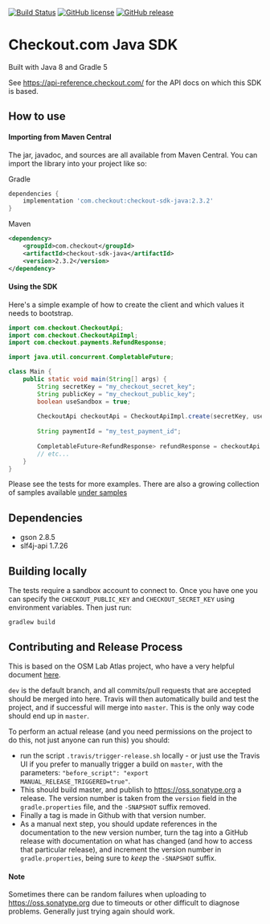 [![Build Status](https://travis-ci.com/checkout/checkout-sdk-java.svg?branch=master)](https://travis-ci.com/checkout/checkout-sdk-java) [![GitHub license](https://img.shields.io/github/license/checkout/checkout-sdk-java.svg)](https://github.com/checkout/checkout-sdk-java/blob/master/LICENSE) [![GitHub release](https://img.shields.io/github/release/checkout/checkout-sdk-java.svg)](https://GitHub.com/checkout/checkout-sdk-java/releases/)

# Checkout.com Java SDK
Built with Java 8 and Gradle 5

See https://api-reference.checkout.com/ for the API docs on which this SDK is based.

## How to use

#### Importing from Maven Central
The jar, javadoc, and sources are all available from Maven Central. You can import the library into your project like so:

Gradle
```groovy
dependencies {
    implementation 'com.checkout:checkout-sdk-java:2.3.2'
}
```
Maven
```xml
<dependency>
    <groupId>com.checkout</groupId>
    <artifactId>checkout-sdk-java</artifactId>
    <version>2.3.2</version>
</dependency>
```

#### Using the SDK
Here's a simple example of how to create the client and which values it needs to bootstrap.
```java
import com.checkout.CheckoutApi;
import com.checkout.CheckoutApiImpl;
import com.checkout.payments.RefundResponse;

import java.util.concurrent.CompletableFuture;

class Main {
    public static void main(String[] args) {
        String secretKey = "my_checkout_secret_key";
        String publicKey = "my_checkout_public_key";
        boolean useSandbox = true;
        
        CheckoutApi checkoutApi = CheckoutApiImpl.create(secretKey, useSandbox, publicKey);
        
        String paymentId = "my_test_payment_id";
        
        CompletableFuture<RefundResponse> refundResponse = checkoutApi.paymentsClient().refundAsync(paymentId);
        // etc...
    }
}
```

Please see the tests for more examples. There are also a growing collection of samples available [under samples](/samples)

## Dependencies
 - gson 2.8.5
 - slf4j-api 1.7.26

## Building locally
The tests require a sandbox account to connect to. Once you have one you can specify the `CHECKOUT_PUBLIC_KEY` and `CHECKOUT_SECRET_KEY` using environment variables.
Then just run:
```
gradlew build
```

## Contributing and Release Process
This is based on the OSM Lab Atlas project, who have a very helpful document [here](https://github.com/osmlab/atlas/wiki/Gradle,-Travis-CI-and-Maven-Central).

`dev` is the default branch, and all commits/pull requests that are accepted should be merged into here. Travis will then automatically build and test the project, and if successful will merge into `master`. This is the only way code should end up in `master`.

To perform an actual release (and you need permissions on the project to do this, not just anyone can run this) you should:
- run the script `.travis/trigger-release.sh` locally - or just use the Travis UI if you prefer to manually trigger a build on `master`, with the parameters: `"before_script": "export MANUAL_RELEASE_TRIGGERED=true"`.
- This should build master, and publish to https://oss.sonatype.org a release. The version number is taken from the `version` field in the `gradle.properties` file, and the `-SNAPSHOT` suffix removed. 
- Finally a tag is made in Github with that version number. 
- As a manual next step, you should update references in the documentation to the new version number, turn the tag into a GitHub release with documentation on what has changed (and how to access that particular release), and increment the version number in `gradle.properties`, being sure to *keep* the `-SNAPSHOT` suffix.

#### Note
Sometimes there can be random failures when uploading to https://oss.sonatype.org due to timeouts or other difficult to diagnose problems. Generally just trying again should work.
